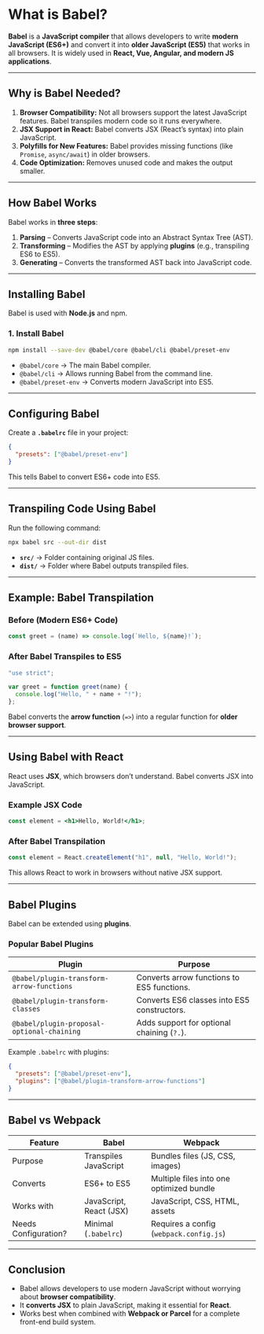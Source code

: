 # **What is Babel?**  
**Babel** is a **JavaScript compiler** that allows developers to write **modern JavaScript (ES6+)** and convert it into **older JavaScript (ES5)** that works in all browsers. It is widely used in **React, Vue, Angular, and modern JS applications**.  

---

## **Why is Babel Needed?**
1. **Browser Compatibility:** Not all browsers support the latest JavaScript features. Babel transpiles modern code so it runs everywhere.
2. **JSX Support in React:** Babel converts JSX (React’s syntax) into plain JavaScript.
3. **Polyfills for New Features:** Babel provides missing functions (like `Promise`, `async/await`) in older browsers.
4. **Code Optimization:** Removes unused code and makes the output smaller.

---

## **How Babel Works**
Babel works in **three steps**:
1. **Parsing** – Converts JavaScript code into an Abstract Syntax Tree (AST).
2. **Transforming** – Modifies the AST by applying **plugins** (e.g., transpiling ES6 to ES5).
3. **Generating** – Converts the transformed AST back into JavaScript code.

---

## **Installing Babel**
Babel is used with **Node.js** and npm.

### **1. Install Babel**
```sh
npm install --save-dev @babel/core @babel/cli @babel/preset-env
```
- `@babel/core` → The main Babel compiler.
- `@babel/cli` → Allows running Babel from the command line.
- `@babel/preset-env` → Converts modern JavaScript into ES5.

---

## **Configuring Babel**
Create a **`.babelrc`** file in your project:

```json
{
  "presets": ["@babel/preset-env"]
}
```
This tells Babel to convert ES6+ code into ES5.

---

## **Transpiling Code Using Babel**
Run the following command:
```sh
npx babel src --out-dir dist
```
- **`src/`** → Folder containing original JS files.
- **`dist/`** → Folder where Babel outputs transpiled files.

---

## **Example: Babel Transpilation**
### **Before (Modern ES6+ Code)**
```js
const greet = (name) => console.log(`Hello, ${name}!`);
```

### **After Babel Transpiles to ES5**
```js
"use strict";

var greet = function greet(name) {
  console.log("Hello, " + name + "!");
};
```
Babel converts the **arrow function** (`=>`) into a regular function for **older browser support**.

---

## **Using Babel with React**
React uses **JSX**, which browsers don’t understand. Babel converts JSX into JavaScript.

### **Example JSX Code**
```jsx
const element = <h1>Hello, World!</h1>;
```

### **After Babel Transpilation**
```js
const element = React.createElement("h1", null, "Hello, World!");
```
This allows React to work in browsers without native JSX support.

---

## **Babel Plugins**
Babel can be extended using **plugins**.

### **Popular Babel Plugins**
| Plugin | Purpose |
|--------|---------|
| `@babel/plugin-transform-arrow-functions` | Converts arrow functions to ES5 functions. |
| `@babel/plugin-transform-classes` | Converts ES6 classes into ES5 constructors. |
| `@babel/plugin-proposal-optional-chaining` | Adds support for optional chaining (`?.`). |

Example `.babelrc` with plugins:
```json
{
  "presets": ["@babel/preset-env"],
  "plugins": ["@babel/plugin-transform-arrow-functions"]
}
```

---

## **Babel vs Webpack**
| Feature | Babel | Webpack |
|---------|-------|---------|
| Purpose | Transpiles JavaScript | Bundles files (JS, CSS, images) |
| Converts | ES6+ to ES5 | Multiple files into one optimized bundle |
| Works with | JavaScript, React (JSX) | JavaScript, CSS, HTML, assets |
| Needs Configuration? | Minimal (`.babelrc`) | Requires a config (`webpack.config.js`) |

---

## **Conclusion**
- Babel allows developers to use modern JavaScript without worrying about **browser compatibility**.
- It **converts JSX** to plain JavaScript, making it essential for **React**.
- Works best when combined with **Webpack or Parcel** for a complete front-end build system.
